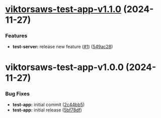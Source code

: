 # [viktorsaws-test-app-v1.1.0](https://github.com/viktorsaws/semrel-monorepo-experiment/compare/test-app/v1.0.0...test-app/v1.1.0) (2024-11-27)


### Features

* **test-server:** release new feature ([#1](https://github.com/viktorsaws/semrel-monorepo-experiment/issues/1)) ([549ac28](https://github.com/viktorsaws/semrel-monorepo-experiment/commit/549ac28ed5111f4face675d08042fcb984ba4a3f))

# viktorsaws-test-app-v1.0.0 (2024-11-27)


### Bug Fixes

* **test-app:** initial commit ([2c44bb5](https://github.com/viktorsaws/semrel-monorepo-experiment/commit/2c44bb582ef288ded76eeaf8dfe111bac387e7fa))
* **test-app:** initial release ([5bf78df](https://github.com/viktorsaws/semrel-monorepo-experiment/commit/5bf78dfbb5d3d1a9f924c21c03ae01a4354a2d49))
